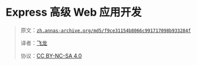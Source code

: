 # Express 高级 Web 应用开发

> 原文：[`zh.annas-archive.org/md5/f9ce31154b8066c991717098b933284f`](https://zh.annas-archive.org/md5/f9ce31154b8066c991717098b933284f)
> 
> 译者：[飞龙](https://github.com/wizardforcel)
> 
> 协议：[CC BY-NC-SA 4.0](http://creativecommons.org/licenses/by-nc-sa/4.0/)